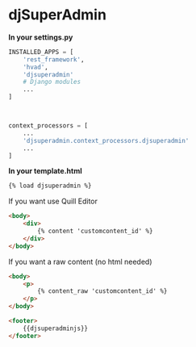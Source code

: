 # djSuperAdmin

**In your settings.py**
```py
INSTALLED_APPS = [
    'rest_framework',
    'hvad',
    'djsuperadmin'
    # Django modules
    ...
]



context_processors = [
    ...
    'djsuperadmin.context_processors.djsuperadmin' 
    ...
]
```


**In your template.html**
```html
{% load djsuperadmin %}
```
If you want use Quill Editor
```html
<body>
    <div>
        {% content 'customcontent_id' %}
    </div>
</body>
```
If you want a raw content (no html needed)
```html
<body>
    <p>
        {% content_raw 'customcontent_id' %}
    </p>
</body>
```
```html
<footer>
    {{djsuperadminjs}}
</footer>
```